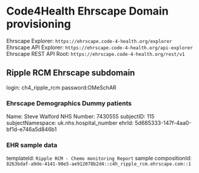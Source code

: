 # Code4Health Ehrscape Domain provisioning

Ehrscape Explorer: `https://ehrscape.code-4-health.org/explorer`  
Ehrscape API Explorer: `https://ehrscape.code-4-health.org/api-explorer`  
Ehrscape REST API Root: `https://ehrscape.code-4-health.org/rest/v1`  

## Ripple RCM Ehrscape subdomain

login: ch4_ripple_rcm
password:OMeSchAR

### Ehrscape Demographics Dummy patients

Name: Steve Walford
NHS Number: 7430555
subjectID: 115
subjectNamespace: uk.nhs.hospital_number
ehrId: 5d685333-147f-4aa0-bf1d-e746a5d846b1

### EHR sample data

templateId: `Ripple RCM - Chemo monitoring Report`
sample compositionId: `8263bdaf-a9de-4141-98e5-ae912078b2d4::c4h_ripple_rcm.ehrscape.com::1`
